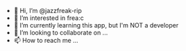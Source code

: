 - 👋 Hi, I’m @jazzfreak-rip
- 👀 I’m interested in frea:c
- 🌱 I’m currently learning this app, but I'm NOT a developer
- 💞️ I’m looking to collaborate on ...
- 📫 How to reach me ...

<!---
jazzfreak-rip/jazzfreak-rip is a ✨ special ✨ repository because its `README.md` (this file) appears on your GitHub profile.
You can click the Preview link to take a look at your changes.
--->
